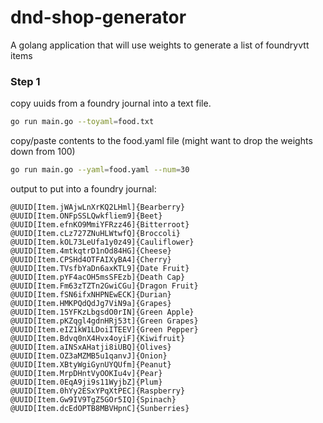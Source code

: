 # dnd-shop-generator
A golang application that will use weights to generate a list of foundryvtt items

### Step 1
copy uuids from a foundry journal into a text file.


```bash
go run main.go --toyaml=food.txt
```

copy/paste contents to the food.yaml file (might want to drop the weights down from 100)

```bash
go run main.go --yaml=food.yaml --num=30
```

output to put into a foundry journal:

```
@UUID[Item.jWAjwLnXrKQ2LHml]{Bearberry}
@UUID[Item.ONFpSSLQwkfliem9]{Beet}
@UUID[Item.efnKO9MmiYFRzz46]{Bitterroot}
@UUID[Item.cLz727ZNuHLWtwfQ]{Broccoli}
@UUID[Item.kOL73LeUfa1y0z49]{Cauliflower}
@UUID[Item.4mtkqtrD1nOd84HG]{Cheese}
@UUID[Item.CPSHd4OTFAIXyBA4]{Cherry}
@UUID[Item.TVsfbYaDn6axKTL9]{Date Fruit}
@UUID[Item.pYF4acOH5msSFEzb]{Death Cap}
@UUID[Item.Fm63zTZTn2GwiCGu]{Dragon Fruit}
@UUID[Item.fSN6ifxNHPNEwECK]{Durian}
@UUID[Item.HMKPQdQdJg7ViN9a]{Grapes}
@UUID[Item.15YFKzLbgsdO0rIN]{Green Apple}
@UUID[Item.pKZqgl4gdnHRj53t]{Green Grapes}
@UUID[Item.eIZ1kW1LDoiITEEV]{Green Pepper}
@UUID[Item.Bdvq0nX4Hvx4oyiF]{Kiwifruit}
@UUID[Item.aINSxAHatji8iUBQ]{Olives}
@UUID[Item.OZ3aMZMB5u1qanvJ]{Onion}
@UUID[Item.XBtyWgiGynUYQUfm]{Peanut}
@UUID[Item.MrpDHntVyOOKIu4v]{Pear}
@UUID[Item.0EqA9ji9s11WyjbZ]{Plum}
@UUID[Item.0hYy2ESxYPqXtPEC]{Raspberry}
@UUID[Item.Gw9IV9TgZ5GOr5IQ]{Spinach}
@UUID[Item.dcEdOPTB8MBVHpnC]{Sunberries}
```